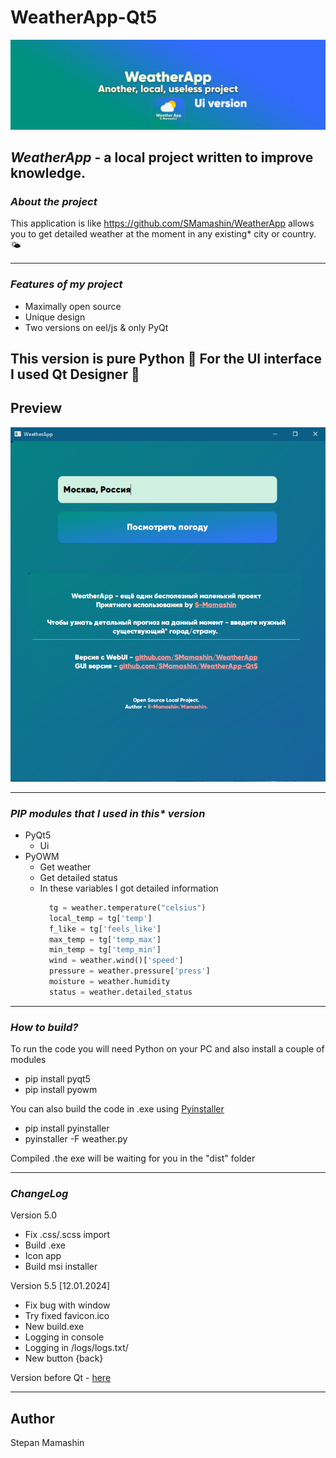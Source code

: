 # WeatherApp-Qt5
<img src="./source/cover_ui.jpg"  alt="error" title="cover-project">

## ___WeatherApp___ - a local project written to improve knowledge.

### ___About the project___
This application is like https://github.com/SMamashin/WeatherApp allows you to get detailed weather at the moment in any existing* city or country. 🌤

---
### ___Features of my project___ 
* Maximally open source
* Unique design
* Two versions on eel/js & only PyQt

This version is pure Python 🐍
For the UI interface I used Qt Designer 💚
---

## **Preview**
<img src="./source/ui_view.png"  alt="error" title="ui_view">


---
### ___PIP modules that I used in this* version___
* PyQt5
  * Ui
* PyOWM
  * Get weather
  * Get detailed status
  * In these variables I got detailed information
      ```python
        tg = weather.temperature("celsius")
        local_temp = tg['temp']
        f_like = tg['feels_like']
        max_temp = tg['temp_max']
        min_temp = tg['temp_min']
        wind = weather.wind()['speed']
        pressure = weather.pressure['press']
        moisture = weather.humidity
        status = weather.detailed_status
---
### ___How to build?___
To run the code you will need Python on your PC and also install a couple of modules
  * pip install pyqt5
  * pip install pyowm
    
You can also build the code in .exe using <u>Pyinstaller</u>
  * pip install pyinstaller
  * pyinstaller -F weather.py
    
Compiled .the exe will be waiting for you in the "dist" folder

---
### ___ChangeLog___
Version 5.0
 * Fix .css/.scss import
 * Build .exe
 * Icon app
 * Build msi installer
   
Version 5.5 [12.01.2024]
 * Fix bug with window
 * Try fixed favicon.ico
 * New build.exe
 * Logging in console
 * Logging in /logs/logs.txt/
 * New button {back}
   
Version before Qt - [here](https://github.com/SMamashin/WeatherAppWeb)


---
## Author
Stepan Mamashin
